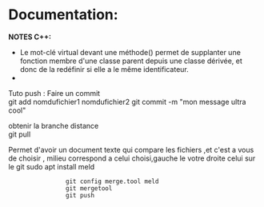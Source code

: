 # Documentation:


**NOTES C++:**
- Le mot-clé virtual devant une méthode() permet de supplanter une fonction membre d'une classe parent depuis une classe dérivée, et donc de la redéfinir si elle a le même identificateur.
- 




Tuto push : 
Faire un commit    
                    git add nomdufichier1 nomdufichier2 
                    git commit -m "mon message ultra cool"
                    
obtenir la branche distance                   
                            git pull
                    
                    
Permet d'avoir un document texte qui compare les fichiers ,et c'est a vous de choisir , milieu correspond a celui choisi,gauche le votre droite celui sur le git 
                    sudo apt install meld
                    
                    git config merge.tool meld 
                    git mergetool
                    git push